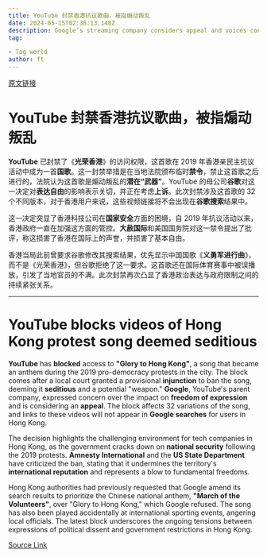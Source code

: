 ```yaml
---
title: YouTube 封禁香港抗议歌曲，被指煽动叛乱
date: 2024-05-15T02:38:13.148Z
description: Google’s streaming company considers appeal and voices concern about impact on freedom of expression
tag: 

- Tag world
author: ft
---
```


[原文链接](https://ft.com/content/431440e8-0db7-4266-a65d-17f13d2bc405)

# YouTube 封禁香港抗议歌曲，被指煽动叛乱

**YouTube** 已封禁了《**光荣香港**》的访问权限，这首歌在 2019 年香港亲民主抗议活动中成为一首**国歌**。这一封禁举措是在当地法院颁布临时**禁令**，禁止这首歌之后进行的，法院认为这首歌是煽动叛乱的**潜在“武器”**。YouTube 的母公司**谷歌**对这一决定对**表达自由**的影响表示关切，并正在考虑**上诉**。此次封禁涉及这首歌的 32 个不同版本，对于香港用户来说，这些视频链接将不会出现在**谷歌搜索**结果中。

这一决定突显了香港科技公司在**国家安全**方面的困境，自 2019 年抗议活动以来，香港政府一直在加强这方面的管控。**大赦国际**和美国国务院对这一禁令提出了批评，称这损害了香港在国际上的声誉，并损害了基本自由。

香港当局此前曾要求谷歌修改其搜索结果，优先显示中国国歌《**义勇军进行曲**》，而不是《光荣香港》，但谷歌拒绝了这一要求。这首歌还在国际体育赛事中被误播放，引发了当地官员的不满。此次封禁再次凸显了香港政治表达与政府限制之间的持续紧张关系。

---

# YouTube blocks videos of Hong Kong protest song deemed seditious 

**YouTube** has **blocked** access to **"Glory to Hong Kong"**, a song that became an anthem during the 2019 pro-democracy protests in the city. The block comes after a local court granted a provisional **injunction** to ban the song, deeming it **seditious** and a potential "weapon." **Google**, YouTube's parent company, expressed concern over the impact on **freedom of expression** and is considering an **appeal**. The block affects 32 variations of the song, and links to these videos will not appear in **Google searches** for users in Hong Kong. 

The decision highlights the challenging environment for tech companies in Hong Kong, as the government cracks down on **national security** following the 2019 protests. **Amnesty International** and the **US State Department** have criticized the ban, stating that it undermines the territory's **international reputation** and represents a blow to fundamental freedoms. 

Hong Kong authorities had previously requested that Google amend its search results to prioritize the Chinese national anthem, **"March of the Volunteers"**, over "Glory to Hong Kong," which Google refused. The song has also been played accidentally at international sporting events, angering local officials. The latest block underscores the ongoing tensions between expressions of political dissent and government restrictions in Hong Kong.

[Source Link](https://ft.com/content/431440e8-0db7-4266-a65d-17f13d2bc405)

